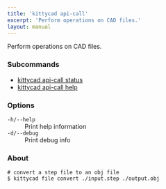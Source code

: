 ```yaml
---
title: 'kittycad api-call'
excerpt: 'Perform operations on CAD files.'
layout: manual
---
```


Perform operations on CAD files.

### Subcommands

-   [kittycad api-call status](./kittycad_api-call_status)
-   [kittycad api-call help](./kittycad_api-call_help)

### Options

<dl class="flags">
   <dt><code>-h/--help</code></dt>
   <dd>Print help information</dd>

   <dt><code>-d/--debug</code></dt>
   <dd>Print debug info</dd>
</dl>

### About

```
# convert a step file to an obj file
$ kittycad file convert ./input.step ./output.obj
```
